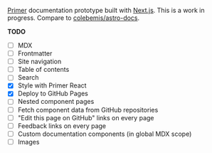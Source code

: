[Primer](https://primer.style) documentation prototype built with [Next.js](https://nextjs.org/). This is a work in progress. Compare to [colebemis/astro-docs](https://github.com/colebemis/astro-docs).

**TODO**

- [ ] MDX
- [ ] Frontmatter
- [ ] Site navigation
- [ ] Table of contents
- [ ] Search
- [x] Style with Primer React
- [x] Deploy to GitHub Pages
- [ ] Nested component pages
- [ ] Fetch component data from GitHub repositories
- [ ] "Edit this page on GitHub" links on every page
- [ ] Feedback links on every page
- [ ] Custom documentation components (in global MDX scope)
- [ ] Images
